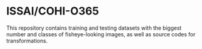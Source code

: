 # ISSAI/COHI-O365
This repository contains training and testing datasets with the biggest number and classes of fisheye-looking images, as well as source codes for transformations.
